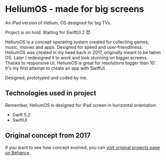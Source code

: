 # HeliumOS - made for big screens
An iPad version of Helium, OS designed for big TVs.

Project is on hold. Waiting for SwiftUI 2 😈

HeliumOS is a concept operating system created for collecting games, music, movies and apps. Designed for speed and user-friendliness. HeliumOS was created in my head back in 2017, originally meant to be tablet OS. Later I redesigned it to work and look stunning on bigger screens. Thanks to responsive UI, HeliumOS is great for resolutions bigger than 10'.
It's my first attempt to create an app with SwiftUI.

Designed, prototyped and coded by me.

## Technologies used in project
Remember, HeliumOS is designed for iPad screen in horizontal orientation.
* Swift 5.2
* SwiftUI 

## Original concept from 2017
If you want to see how concept evolved, you can [visit original projects page on Behance](https://www.behance.net/gallery/48880999/Helium-OS-designed-for-future "Project on Behance").

